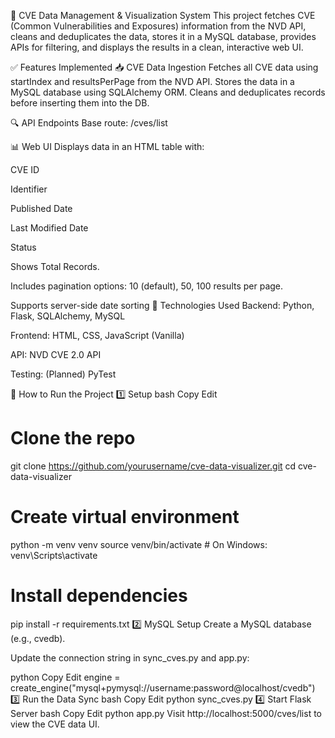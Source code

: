 🔐 CVE Data Management & Visualization System
This project fetches CVE (Common Vulnerabilities and Exposures) information from the NVD API, cleans and deduplicates the data, stores it in a MySQL database, provides APIs for filtering, and displays the results in a clean, interactive web UI.

✅ Features Implemented
📥 CVE Data Ingestion
          Fetches all CVE data using startIndex and resultsPerPage from the NVD API.
          Stores the data in a MySQL database using SQLAlchemy ORM.
          Cleans and deduplicates records before inserting them into the DB.

🔍 API Endpoints
  Base route: /cves/list

📊 Web UI
  Displays data in an HTML table with:

CVE ID

  Identifier

  Published Date

  Last Modified Date

  Status

  Shows Total Records.

Includes pagination options: 10 (default), 50, 100 results per page.

Supports server-side date sorting
🔄 Technologies Used
Backend: Python, Flask, SQLAlchemy, MySQL

Frontend: HTML, CSS, JavaScript (Vanilla)

API: NVD CVE 2.0 API

Testing: (Planned) PyTest

🚀 How to Run the Project
1️⃣ Setup
bash
Copy
Edit
# Clone the repo
git clone https://github.com/yourusername/cve-data-visualizer.git
cd cve-data-visualizer

# Create virtual environment
python -m venv venv
source venv/bin/activate  # On Windows: venv\Scripts\activate

# Install dependencies
pip install -r requirements.txt
2️⃣ MySQL Setup
Create a MySQL database (e.g., cvedb).

Update the connection string in sync_cves.py and app.py:

python
Copy
Edit
engine = create_engine("mysql+pymysql://username:password@localhost/cvedb")
3️⃣ Run the Data Sync
bash
Copy
Edit
python sync_cves.py
4️⃣ Start Flask Server
bash
Copy
Edit
python app.py
Visit http://localhost:5000/cves/list to view the CVE data UI.

